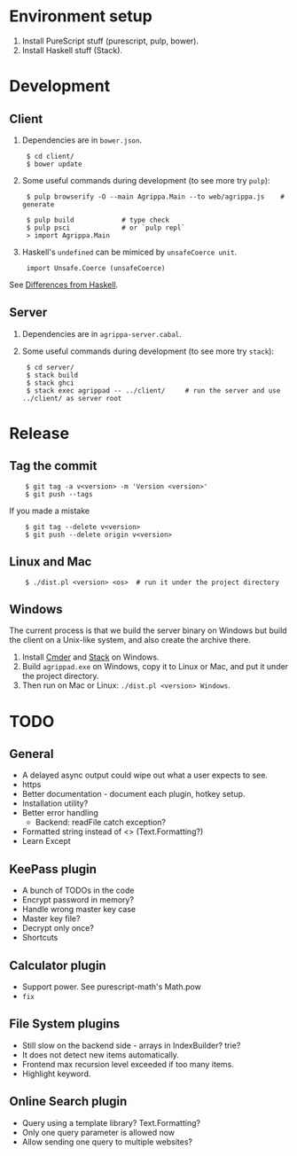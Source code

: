 # Environment setup

1. Install PureScript stuff (purescript, pulp, bower).
2. Install Haskell stuff (Stack).

# Development

## Client

1. Dependencies are in `bower.json`.

        $ cd client/
        $ bower update

2. Some useful commands during development (to see more try `pulp`):

        $ pulp browserify -O --main Agrippa.Main --to web/agrippa.js    # generate

        $ pulp build            # type check
        $ pulp psci             # or `pulp repl`
        > import Agrippa.Main

3. Haskell's `undefined` can be mimiced by `unsafeCoerce unit`.

        import Unsafe.Coerce (unsafeCoerce)

See [Differences from Haskell](https://github.com/purescript/documentation/blob/master/language/Differences-from-Haskell.md).

## Server

1. Dependencies are in `agrippa-server.cabal`.

2. Some useful commands during development (to see more try `stack`):

        $ cd server/
        $ stack build
        $ stack ghci
        $ stack exec agrippad -- ../client/     # run the server and use ../client/ as server root

# Release

## Tag the commit

        $ git tag -a v<version> -m 'Version <version>'
        $ git push --tags

If you made a mistake

        $ git tag --delete v<version>
        $ git push --delete origin v<version>

## Linux and Mac

        $ ./dist.pl <version> <os>  # run it under the project directory

## Windows

The current process is that we build the server binary on Windows but build the
client on a Unix-like system, and also create the archive there.

1. Install [Cmder](http://cmder.net/) and
   [Stack](https://www.haskellstack.org/) on Windows.
2. Build `agrippad.exe` on Windows, copy it to Linux or Mac, and put it under
   the project directory.
3. Then run on Mac or Linux: `./dist.pl <version> Windows`.

# TODO

## General

- A delayed async output could wipe out what a user expects to see.
- https
- Better documentation - document each plugin, hotkey setup.
- Installation utility?
- Better error handling
    - Backend: readFile catch exception?
- Formatted string instead of <> (Text.Formatting?)
- Learn Except

## KeePass plugin

- A bunch of TODOs in the code
- Encrypt password in memory?
- Handle wrong master key case
- Master key file?
- Decrypt only once?
- Shortcuts

## Calculator plugin

- Support power.  See purescript-math's Math.pow
- `fix`

## File System plugins

- Still slow on the backend side - arrays in IndexBuilder?  trie?
- It does not detect new items automatically.
- Frontend max recursion level exceeded if too many items.
- Highlight keyword.

## Online Search plugin

- Query using a template library?  Text.Formatting?
- Only one query parameter is allowed now
- Allow sending one query to multiple websites?
